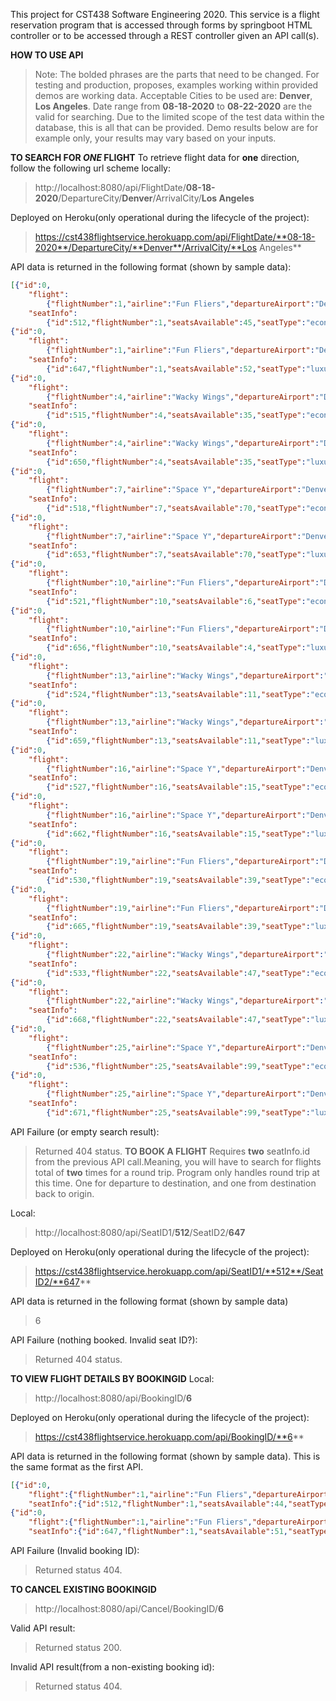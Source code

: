 This project for CST438 Software Engineering 2020. 
This service is a flight reservation program that is accessed through forms by springboot HTML controller or to be accessed through a REST controller given an API call(s).

**HOW TO USE API**
>Note: The bolded phrases are the parts that need to be changed. For testing and production, proposes, examples working within provided demos are working data.
Acceptable Cities to be used are: **Denver**, **Los Angeles**. Date range from **08-18-2020** to **08-22-2020** are the valid for searching. Due to the limited scope of the test data within the database, this is all that can be provided. Demo results below are for example only, your results may vary based on your inputs.


**TO SEARCH FOR ___ONE___ FLIGHT**
To retrieve flight data for **one** direction, follow the following url scheme locally:
>http://localhost:8080/api/FlightDate/**08-18-2020**/DepartureCity/**Denver**/ArrivalCity/**Los Angeles**

Deployed on Heroku(only operational during the lifecycle of the project):
>https://cst438flightservice.herokuapp.com/api/FlightDate/**08-18-2020**/DepartureCity/**Denver**/ArrivalCity/**Los Angeles**

API data is returned in the following format (shown by sample data):
```json
[{"id":0,
    "flight":
        {"flightNumber":1,"airline":"Fun Fliers","departureAirport":"Denver","departureTime":"10:00 AM","arrivalAirport":"Los Angeles","arrivalTime":"12:00PM","date":"8/18/2020"},
    "seatInfo":
        {"id":512,"flightNumber":1,"seatsAvailable":45,"seatType":"economy","cost":19.99}},
{"id":0,
    "flight":
        {"flightNumber":1,"airline":"Fun Fliers","departureAirport":"Denver","departureTime":"10:00 AM","arrivalAirport":"Los Angeles","arrivalTime":"12:00PM","date":"8/18/2020"},
    "seatInfo":
        {"id":647,"flightNumber":1,"seatsAvailable":52,"seatType":"luxury","cost":29.99}},
{"id":0,
    "flight":
        {"flightNumber":4,"airline":"Wacky Wings","departureAirport":"Denver","departureTime":"10:00 AM","arrivalAirport":"Los Angeles","arrivalTime":"12:00 PM","date":"8/18/2020"},
    "seatInfo":
        {"id":515,"flightNumber":4,"seatsAvailable":35,"seatType":"economy","cost":25.99}},
{"id":0,
    "flight":
        {"flightNumber":4,"airline":"Wacky Wings","departureAirport":"Denver","departureTime":"10:00 AM","arrivalAirport":"Los Angeles","arrivalTime":"12:00 PM","date":"8/18/2020"},
    "seatInfo":
        {"id":650,"flightNumber":4,"seatsAvailable":35,"seatType":"luxury","cost":38.99}},
{"id":0,
    "flight":
        {"flightNumber":7,"airline":"Space Y","departureAirport":"Denver","departureTime":"10:00 AM","arrivalAirport":"Los Angeles","arrivalTime":"12:00 PM","date":"8/18/2020"},
    "seatInfo":
        {"id":518,"flightNumber":7,"seatsAvailable":70,"seatType":"economy","cost":99.99}},
{"id":0,
    "flight":
        {"flightNumber":7,"airline":"Space Y","departureAirport":"Denver","departureTime":"10:00 AM","arrivalAirport":"Los Angeles","arrivalTime":"12:00 PM","date":"8/18/2020"},
    "seatInfo":
        {"id":653,"flightNumber":7,"seatsAvailable":70,"seatType":"luxury","cost":149.99}},
{"id":0,
    "flight":
        {"flightNumber":10,"airline":"Fun Fliers","departureAirport":"Denver","departureTime":"1:00 PM","arrivalAirport":"Los Angeles","arrivalTime":"3:00 PM","date":"8/18/2020"},
    "seatInfo":
        {"id":521,"flightNumber":10,"seatsAvailable":6,"seatType":"economy","cost":21.24}},
{"id":0,
    "flight":
        {"flightNumber":10,"airline":"Fun Fliers","departureAirport":"Denver","departureTime":"1:00 PM","arrivalAirport":"Los Angeles","arrivalTime":"3:00 PM","date":"8/18/2020"},
    "seatInfo":
        {"id":656,"flightNumber":10,"seatsAvailable":4,"seatType":"luxury","cost":31.86}},
{"id":0,
    "flight":
        {"flightNumber":13,"airline":"Wacky Wings","departureAirport":"Denver","departureTime":"1:00 PM","arrivalAirport":"Los Angeles","arrivalTime":"3:00 PM","date":"8/18/2020"},
    "seatInfo":
        {"id":524,"flightNumber":13,"seatsAvailable":11,"seatType":"economy","cost":23.99}},
{"id":0,
    "flight":
        {"flightNumber":13,"airline":"Wacky Wings","departureAirport":"Denver","departureTime":"1:00 PM","arrivalAirport":"Los Angeles","arrivalTime":"3:00 PM","date":"8/18/2020"},
    "seatInfo":
        {"id":659,"flightNumber":13,"seatsAvailable":11,"seatType":"luxury","cost":35.99}},
{"id":0,
    "flight":
        {"flightNumber":16,"airline":"Space Y","departureAirport":"Denver","departureTime":"1:00 PM","arrivalAirport":"Los Angeles","arrivalTime":"3:00 PM","date":"8/18/2020"},
    "seatInfo":
        {"id":527,"flightNumber":16,"seatsAvailable":15,"seatType":"economy","cost":89.95}},
{"id":0,
    "flight":
        {"flightNumber":16,"airline":"Space Y","departureAirport":"Denver","departureTime":"1:00 PM","arrivalAirport":"Los Angeles","arrivalTime":"3:00 PM","date":"8/18/2020"},
    "seatInfo":
        {"id":662,"flightNumber":16,"seatsAvailable":15,"seatType":"luxury","cost":134.93}},
{"id":0,
    "flight":
        {"flightNumber":19,"airline":"Fun Fliers","departureAirport":"Denver","departureTime":"4:00 PM","arrivalAirport":"Los Angeles","arrivalTime":"6:00 PM","date":"8/18/2020"},
    "seatInfo":
        {"id":530,"flightNumber":19,"seatsAvailable":39,"seatType":"economy","cost":18.66}},
{"id":0,
    "flight":
        {"flightNumber":19,"airline":"Fun Fliers","departureAirport":"Denver","departureTime":"4:00 PM","arrivalAirport":"Los Angeles","arrivalTime":"6:00 PM","date":"8/18/2020"},
    "seatInfo":
        {"id":665,"flightNumber":19,"seatsAvailable":39,"seatType":"luxury","cost":27.99}},
{"id":0,
    "flight":
        {"flightNumber":22,"airline":"Wacky Wings","departureAirport":"Denver","departureTime":"4:00 PM","arrivalAirport":"Los Angeles","arrivalTime":"6:00 PM","date":"8/18/2020"},
    "seatInfo":
        {"id":533,"flightNumber":22,"seatsAvailable":47,"seatType":"economy","cost":35.55}},
{"id":0,
    "flight":
        {"flightNumber":22,"airline":"Wacky Wings","departureAirport":"Denver","departureTime":"4:00 PM","arrivalAirport":"Los Angeles","arrivalTime":"6:00 PM","date":"8/18/2020"},
    "seatInfo":
        {"id":668,"flightNumber":22,"seatsAvailable":47,"seatType":"luxury","cost":53.33}},
{"id":0,
    "flight":
        {"flightNumber":25,"airline":"Space Y","departureAirport":"Denver","departureTime":"4:00 PM","arrivalAirport":"Los Angeles","arrivalTime":"6:00 PM","date":"8/18/2020"},
    "seatInfo":
        {"id":536,"flightNumber":25,"seatsAvailable":99,"seatType":"economy","cost":108.56}},
{"id":0,
    "flight":
        {"flightNumber":25,"airline":"Space Y","departureAirport":"Denver","departureTime":"4:00 PM","arrivalAirport":"Los Angeles","arrivalTime":"6:00 PM","date":"8/18/2020"},
    "seatInfo":
        {"id":671,"flightNumber":25,"seatsAvailable":99,"seatType":"luxury","cost":162.84}}]
```
API Failure (or empty search result):
>Returned 404 status.
**TO BOOK A FLIGHT**
>Requires **two** seatInfo.id from the previous API call.Meaning, you will have to search for flights total of **two** times for a round trip. Program only handles round trip at this time. One for departure to destination, and one from destination back to origin. 

Local:
> http://localhost:8080/api/SeatID1/**512**/SeatID2/**647**

Deployed on Heroku(only operational during the lifecycle of the project):
>https://cst438flightservice.herokuapp.com/api/SeatID1/**512**/SeatID2/**647**

API data is returned in the following format (shown by sample data)
>6

API Failure (nothing booked. Invalid seat ID?): 

>Returned 404 status.

**TO VIEW FLIGHT DETAILS BY BOOKINGID**
Local:
>http://localhost:8080/api/BookingID/**6**

Deployed on Heroku(only operational during the lifecycle of the project):
>https://cst438flightservice.herokuapp.com/api/BookingID/**6**

API data is returned in the following format (shown by sample data). This is the same format as the first API.
```json
[{"id":0,
    "flight":{"flightNumber":1,"airline":"Fun Fliers","departureAirport":"Denver","departureTime":"10:00 AM","arrivalAirport":"Los Angeles","arrivalTime":"12:00 PM","date":"8/18/2020"},
    "seatInfo":{"id":512,"flightNumber":1,"seatsAvailable":44,"seatType":"economy","cost":19.99}},
{"id":0,
    "flight":{"flightNumber":1,"airline":"Fun Fliers","departureAirport":"Denver","departureTime":"10:00 AM","arrivalAirport":"Los Angeles","arrivalTime":"12:00 PM","date":"8/18/2020"},
    "seatInfo":{"id":647,"flightNumber":1,"seatsAvailable":51,"seatType":"luxury","cost":29.99}}]
```
API Failure (Invalid booking ID):
>Returned status 404.

**TO CANCEL EXISTING BOOKINGID**
>http://localhost:8080/api/Cancel/BookingID/**6**

Valid API result:
>Returned status 200.

Invalid API result(from a non-existing booking id):
>Returned status 404.
